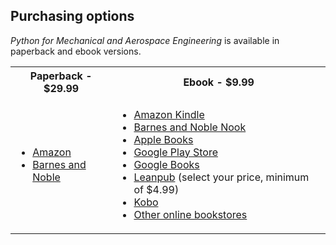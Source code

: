 <h2>Purchasing options</h2>

<i>Python for Mechanical and Aerospace Engineering</i> is available in paperback and ebook versions.

<table>
  <tr>
    <th>Paperback - $29.99</th>
    <th>Ebook - $9.99</th>
  </tr>
  <tr>
    <td>
      <ul>
        <li><a href="https://smile.amazon.com/dp/1736060619">Amazon</a></li>
        <li><a href="https://www.barnesandnoble.com/w/python-for-mechanical-and-aerospace-engineering-alex-kenan/1138022875?ean=9781736060629">Barnes and Noble</a></li>
      </ul>
    </td>
    <td>
      <ul>
        <li><a href="https://smile.amazon.com/dp/B08MQY1DJC">Amazon Kindle</a></li>
        <li><a href="https://www.barnesandnoble.com/w/python-for-mechanical-and-aerospace-engineering-alex-kenan/1138022875?ean=2940162705659">Barnes and Noble Nook</a></li>
        <li><a href="https://books.apple.com/us/book/python-for-mechanical-and-aerospace-engineering/id1538845575?ls=1">Apple Books</a></li>
        <li><a href="https://play.google.com/store/books/details?id=SkgFEAAAQBAJ">Google Play Store</a></li>
        <li><a href="http://books.google.com/books/about?id=SkgFEAAAQBAJ">Google Books</a></li>
        <li><a href="https://leanpub.com/pymae">Leanpub</a> (select your price, minimum of $4.99)</li>
        <li><a href="https://www.kobo.com/us/en/ebook/python-for-mechanical-and-aerospace-engineering">Kobo</a></li>
        <li><a href="https://books2read.com/u/4jLLov">Other online bookstores</a></li>
      </ul>
    </td>
  </tr>
</table>
